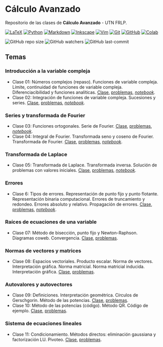 # Cálculo Avanzado
Repositorio de las clases de **Cálculo Avanzado** - UTN FRLP.

<a href="https://es.wikibooks.org/wiki/Manual_de_LaTeX">
  <img src="https://img.shields.io/badge/LaTeX-%23008080.svg?logo=latex&logoColor=white" alt="LaTeX" /></a> 
<a href="https://www.python.org/">
  <img src="https://img.shields.io/badge/Python-3670A0?logo=python&logoColor=ffdd54" alt="Python" /></a> 
 <a href="https://es.wikipedia.org/wiki/Markdown">
  <img src="https://img.shields.io/badge/Markdown-000001?logo=markdown&logoColor=white" alt="Markdown" /></a> 
 <a href="https://inkscape.org/es/">
  <img src="https://img.shields.io/badge/Inkscape-000000?logo=Inkscape&logoColor=white" alt="Inkscape" /></a> 
 <a href="https://neovim.io/">
  <img src="https://img.shields.io/badge/Vim-%2311AB00.svg?logo=vim&logoColor=white" alt="Vim" /></a> 
 <a href="https://git-scm.com/">
  <img src="https://img.shields.io/badge/-Git-F05032?logo=git&logoColor=white" alt="Git" /></a> 
 <a href="https://github.com/">
  <img src="https://img.shields.io/badge/-GitHub-181717?logo=github&logoColor=white" alt="GitHub" /></a> 
 <a href="https://colab.research.google.com/">
  <img src="https://img.shields.io/badge/Colab-F9AB00?logo=googlecolab&color=525252" alt="Colab" /></a>

![GitHub repo size](https://img.shields.io/github/repo-size/manuxch/calculo_avanzado?style=plastic)  ![GitHub watchers](https://img.shields.io/github/watchers/manuxch/calculo_avanzado?style=plastic)  ![GitHub last-commit](https://img.shields.io/github/last-commit/manuxch/calculo_avanzado?style=plastic)

## Temas

### Introducción a la variable compleja

- Clase 01: Números complejos (repaso). Funciones de variable compleja. Límite, continuidad de funciones de variable compleja. Diferenciacibilidad y funciones analíticas.
[Clase](complejos/clase_01/clase_01.pdf), [problemas](complejos/clase_01/problemas_01.pdf), [*notebook*](complejos/clase_01/code/practica_01.ipynb).
- Clase 02: Integración de funciones de variable compleja. Sucesiones y series. [Clase](complejos/clase_02/clase_02.pdf), [problemas](complejos/clase_02/problemas_02.pdf), [*notebook*](complejos/clase_02/code/practica_02.ipynb).

### Series y transformada de Fourier

- Clase 03: Funciones ortogonales. Serie de Fourier. [Clase](fourier/clase_03/clase_03.pdf), [problemas](fourier/clase_03/problemas_03.pdf), [*notebook*](fourier/clase_03/code/practica_03.ipynb).
- Clase 04: Integral de Fourier. Transformada seno y coseno de Fourier. Transformada de Fourier. [Clase](fourier/clase_04/clase_04.pdf), [problemas](fourier/clase_04/problemas_04.pdf), [*notebook*](fourier/clase_04/code/practica_04.ipynb).

### Transformada de Laplace

- Clase 05: Transformada de Laplace. Transformada inversa. Solución de problemas con valores iniciales. [Clase](laplace/clase_05/clase_05.pdf), [problemas](laplace/clase_05/problemas_05.pdf), [*notebook*](laplace/clase_05/code/practica_05.ipynb).

### Errores

- Clase 6: Tipos de errores. Representación de punto fijo y punto flotante. Representación binaria computacional. Errores de truncamiento y redondeo. Errores absoluto y relativo. Propagación de errores. [Clase](errores/clase_06/clase_06.pdf), [problemas](errores/clase_06/problemas_06.pdf), [*notebook*](errores/clase_06/code/practica_06.ipynb).

### Raíces de ecuaciones de una variable
- Clase 07: Método de bisección, punto fijo y Newton-Raphson. Diagramas coweb. Convergencia. [Clase](raices_ecuaciones/clase_07/clase_07.pdf), [problemas](raices_ecuaciones/clase_07/problemas_07.pdf).

### Normas de vectores y matrices
- Clase 08: Espacios vectoriales. Producto escalar. Norma de vectores. Interpretación gráfica. Norma matricial. Norma matricial inducida. Interpretación gráfica. [Clase](normas_vectores_matrices/clase_08/clase_08.pdf), [problemas](normas_vectores_matrices/clase_08/problemas_08.pdf).

### Autovalores y autovectores
- Clase 09: Definiciones. Interpretación geométrica. Círculos de Gerschgorin. Método de las potencias. [Clase](autoval-autovec/clase_09/clase_09.pdf), [problemas](autoval-autovec/clase_09/problemas_09.pdf).
- Clase 10: Método de las potencias (código). Método QR. Código de ejemplo. [Clase](autoval-autovec/clase_10/clase_10.pdf), [problemas](autoval-autovec/clase_10/problemas_10.pdf).

### Sistema de ecuaciones lineales
- Clase 11: Condicionamiento. Métodos directos: eliminación gaussiana y factorización LU. Pivoteo. [Clase](sistemas_lineales/clase_11/clase_11.pdf), [problemas](sistemas_lineales/clase_11/problemas_11.tex).
